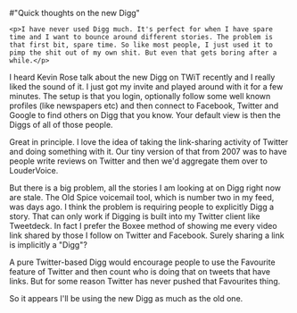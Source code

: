#"Quick thoughts on the new Digg"


    <p>I have never used Digg much. It's perfect for when I have spare time and I want to bounce around different stories. The problem is that first bit, spare time. So like most people, I just used it to pimp the shit out of my own shit. But even that gets boring after a while.</p>
<p />
<div>I heard Kevin Rose talk about the new Digg on TWiT recently and I really liked the sound of it. I just got my invite and played around with it for a few minutes. The setup is that you login, optionally follow some well known profiles (like newspapers etc) and then connect to Facebook, Twitter and Google to find others on Digg that you know. Your default view is then the Diggs of all of those people.</div>
<p />
<div>Great in principle. I love the idea of taking the link-sharing activity of Twitter and doing something with it. Our tiny version of that from 2007 was to have people write reviews on Twitter and then we'd aggregate them over to LouderVoice.</div>
<p />
<div>But there is a big problem, all the stories I am looking at on Digg right now are stale. The Old Spice voicemail tool, which is number two in my feed, was days ago. I think the problem is requiring people to explicitly Digg a story. That can only work if Digging is built into my Twitter client like Tweetdeck. In fact I prefer the Boxee method of showing me every video link shared by those I follow on Twitter and Facebook. Surely sharing a link is implicitly a "Digg"?</div>
<p />
<div>A pure Twitter-based Digg would encourage people to use the Favourite feature of Twitter and then count who is doing that on tweets that have links. But for some reason Twitter has never pushed that Favourites thing.</div>
<p />
<div>So it appears I'll be using the new Digg as much as the old one.</div>
<div></div>
  